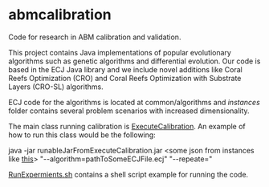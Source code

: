 # abmcalibration
Code for research in ABM calibration and validation.

This project contains Java implementations of popular evolutionary algorithms such as genetic algorithms and differential evolution. Our code is based in the ECJ Java library and we include novel additions like Coral Reefs Optimization (CRO) and Coral Reefs Optimization with Substrate Layers (CRO-SL) algorithms.

ECJ code for the algorithms is located at common/algorithms and <i>instances</i> folder contains several problem scenarios with increased dimensionality.

The main class running calibration is [ExecuteCalibration](ziocommon/src/main/java/es/ugr/sci2s/soccer/util/ExecuteCalibration.java). An example of how to run this class would be the following:

java -jar runableJarFromExecuteCalibration.jar <some json from instances like [this](instances/0TP/fast/input_aw_wom_fast.json)> <folder for dumping results> "--algorithm=pathToSomeECJFile.ecj" "--repeate=<number-of-runs>"
  
[RunExpermients.sh](common/instances/RunExperiments.sh) contains a shell script example for running the code.
